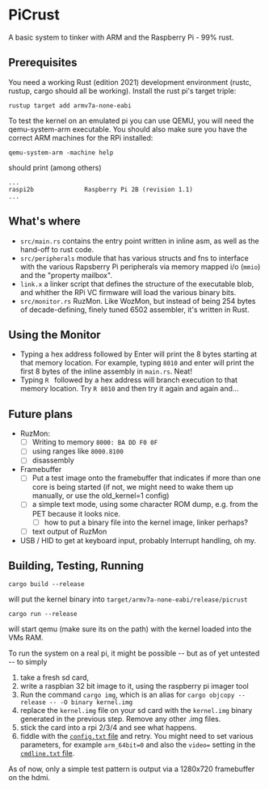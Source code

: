 # PiCrust

A basic system to tinker with ARM and the Raspberry Pi - 99% rust.

## Prerequisites

You need a working Rust (edition 2021) development environment (rustc, rustup, cargo should all be working).
Install the rust pi's target triple:
```
rustup target add armv7a-none-eabi
```

To test the kernel on an emulated pi you can use QEMU, you will need the qemu-system-arm executable. You should also make sure you have the correct ARM machines for the RPi installed: 

```
qemu-system-arm -machine help   
```

should print (among others)

```
...
raspi2b              Raspberry Pi 2B (revision 1.1)
...
```

## What's where

* `src/main.rs` contains the entry point written in inline asm, as well as the hand-off to rust code.
* `src/peripherals` module that has various structs and fns to interface with the various Rapsberry Pi peripherals via memory mapped i/o (`mmio`) and the "property mailbox".
* `link.x` a linker script that defines the structure of the executable blob, and whither the RPi VC firmware will load the various binary bits. 
* `src/monitor.rs` RuzMon. Like WozMon, but instead of being 254 bytes of decade-defining, finely tuned 6502 assembler, it's written in Rust.

## Using the Monitor

* Typing a hex address followed by Enter will print the 8 bytes starting at that memory location. For example, typing `8010` and enter will print the first 8 bytes of the inline assembly in `main.rs`. Neat!
* Typing `R ` followed by a hex address will branch execution to that memory location. Try `R 8010` and then try it again and again and...

## Future plans

* RuzMon: 
  * [ ] Writing to memory `8000: BA DD F0 0F`
  * [ ] using ranges like `8000.8100` 
  * [ ] disassembly
* Framebuffer
  * [ ] Put a test image onto the framebuffer that indicates if more than one core is being started (if not, we might need to wake them up manually, or use the old_kernel=1 config)
  * [ ] a simple text mode, using some character ROM dump, e.g. from the PET because it looks nice.
    * [ ] how to put a binary file into the kernel image, linker perhaps?
  * [ ] text output of RuzMon
* USB / HID to get at keyboard input, probably Interrupt handling, oh my.

## Building, Testing, Running

```
cargo build --release
```

will put the kernel binary into `target/armv7a-none-eabi/release/picrust`

```
cargo run --release
```

will start qemu (make sure its on the path) with the kernel loaded into the VMs RAM.

To run the system on a real pi, it might be possible -- but as of yet untested -- to simply

1. take a fresh sd card, 
2. write a raspbian 32 bit image to it, using the raspberry pi imager tool
3. Run the command `cargo img`, which is an alias for `cargo objcopy --release -- -O binary kernel.img`
4. replace the `kernel.img` file on your sd card with the `kernel.img` binary generated in the previous step. Remove any other .img files.
5. stick the card into a rpi 2/3/4 and see what happens. 
6. fiddle with the [`config.txt` file](https://www.raspberrypi.com/documentation/computers/config_txt.html) and retry. You might need to set  various parameters, for example `arm_64bit=0` and also the `video=` setting in the [`cmdline.txt` file](https://www.raspberrypi.com/documentation/computers/configuration.html#the-kernel-command-line).

As of now, only a simple test pattern is output via a 1280x720 framebuffer on the hdmi.
